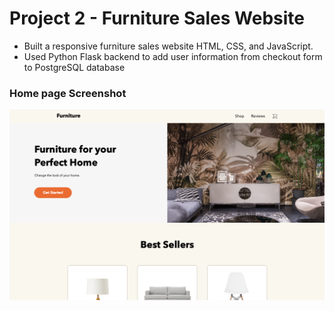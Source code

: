 # Project 2 - Furniture Sales Website

- Built a responsive furniture sales website HTML, CSS, and JavaScript.
- Used Python Flask backend to add user information from checkout form to PostgreSQL database

### Home page Screenshot

![alt text](https://github.com/gauravkuwar/microcredential/blob/main/project2_Kuwar/home_page_pic.png)
